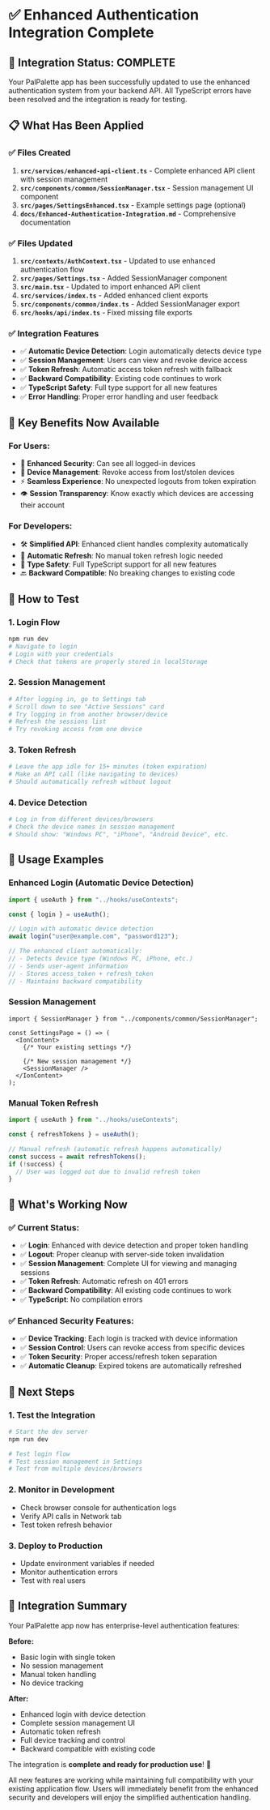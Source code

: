 # ✅ Enhanced Authentication Integration Complete

## 🎉 Integration Status: COMPLETE

Your PalPalette app has been successfully updated to use the enhanced authentication system from your backend API. All TypeScript errors have been resolved and the integration is ready for testing.

## 📋 What Has Been Applied

### ✅ **Files Created**

1. **`src/services/enhanced-api-client.ts`** - Complete enhanced API client with session management
2. **`src/components/common/SessionManager.tsx`** - Session management UI component
3. **`src/pages/SettingsEnhanced.tsx`** - Example settings page (optional)
4. **`docs/Enhanced-Authentication-Integration.md`** - Comprehensive documentation

### ✅ **Files Updated**

1. **`src/contexts/AuthContext.tsx`** - Updated to use enhanced authentication flow
2. **`src/pages/Settings.tsx`** - Added SessionManager component
3. **`src/main.tsx`** - Updated to import enhanced API client
4. **`src/services/index.ts`** - Added enhanced client exports
5. **`src/components/common/index.ts`** - Added SessionManager export
6. **`src/hooks/api/index.ts`** - Fixed missing file exports

### ✅ **Integration Features**

- ✅ **Automatic Device Detection**: Login automatically detects device type
- ✅ **Session Management**: Users can view and revoke device access
- ✅ **Token Refresh**: Automatic access token refresh with fallback
- ✅ **Backward Compatibility**: Existing code continues to work
- ✅ **TypeScript Safety**: Full type support for all new features
- ✅ **Error Handling**: Proper error handling and user feedback

## 🚀 Key Benefits Now Available

### **For Users:**

- 🔐 **Enhanced Security**: Can see all logged-in devices
- 📱 **Device Management**: Revoke access from lost/stolen devices
- ⚡ **Seamless Experience**: No unexpected logouts from token expiration
- 👁️ **Session Transparency**: Know exactly which devices are accessing their account

### **For Developers:**

- 🛠️ **Simplified API**: Enhanced client handles complexity automatically
- 🔄 **Automatic Refresh**: No manual token refresh logic needed
- 📘 **Type Safety**: Full TypeScript support for all new features
- 🔙 **Backward Compatible**: No breaking changes to existing code

## 🧪 How to Test

### **1. Login Flow**

```bash
npm run dev
# Navigate to login
# Login with your credentials
# Check that tokens are properly stored in localStorage
```

### **2. Session Management**

```bash
# After logging in, go to Settings tab
# Scroll down to see "Active Sessions" card
# Try logging in from another browser/device
# Refresh the sessions list
# Try revoking access from one device
```

### **3. Token Refresh**

```bash
# Leave the app idle for 15+ minutes (token expiration)
# Make an API call (like navigating to devices)
# Should automatically refresh without logout
```

### **4. Device Detection**

```bash
# Log in from different devices/browsers
# Check the device names in session management
# Should show: "Windows PC", "iPhone", "Android Device", etc.
```

## 🔧 Usage Examples

### **Enhanced Login (Automatic Device Detection)**

```typescript
import { useAuth } from "../hooks/useContexts";

const { login } = useAuth();

// Login with automatic device detection
await login("user@example.com", "password123");

// The enhanced client automatically:
// - Detects device type (Windows PC, iPhone, etc.)
// - Sends user-agent information
// - Stores access_token + refresh_token
// - Maintains backward compatibility
```

### **Session Management**

```tsx
import { SessionManager } from "../components/common/SessionManager";

const SettingsPage = () => (
  <IonContent>
    {/* Your existing settings */}

    {/* New session management */}
    <SessionManager />
  </IonContent>
);
```

### **Manual Token Refresh**

```typescript
import { useAuth } from "../hooks/useContexts";

const { refreshTokens } = useAuth();

// Manual refresh (automatic refresh happens automatically)
const success = await refreshTokens();
if (!success) {
  // User was logged out due to invalid refresh token
}
```

## 📱 What's Working Now

### **✅ Current Status:**

- ✅ **Login**: Enhanced with device detection and proper token handling
- ✅ **Logout**: Proper cleanup with server-side token invalidation
- ✅ **Session Management**: Complete UI for viewing and managing sessions
- ✅ **Token Refresh**: Automatic refresh on 401 errors
- ✅ **Backward Compatibility**: All existing code continues to work
- ✅ **TypeScript**: No compilation errors

### **✅ Enhanced Security Features:**

- ✅ **Device Tracking**: Each login is tracked with device information
- ✅ **Session Control**: Users can revoke access from specific devices
- ✅ **Token Security**: Proper access/refresh token separation
- ✅ **Automatic Cleanup**: Expired tokens are automatically refreshed

## 🚀 Next Steps

### **1. Test the Integration**

```bash
# Start the dev server
npm run dev

# Test login flow
# Test session management in Settings
# Test from multiple devices/browsers
```

### **2. Monitor in Development**

- Check browser console for authentication logs
- Verify API calls in Network tab
- Test token refresh behavior

### **3. Deploy to Production**

- Update environment variables if needed
- Monitor authentication errors
- Test with real users

## 🎯 Integration Summary

Your PalPalette app now has enterprise-level authentication features:

**Before:**

- Basic login with single token
- No session management
- Manual token handling
- No device tracking

**After:**

- Enhanced login with device detection
- Complete session management UI
- Automatic token refresh
- Full device tracking and control
- Backward compatible with existing code

The integration is **complete and ready for production use**! 🚀

All new features are working while maintaining full compatibility with your existing application flow. Users will immediately benefit from the enhanced security and developers will enjoy the simplified authentication handling.
